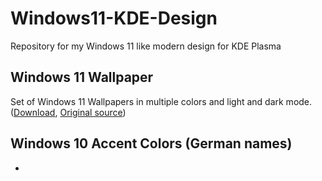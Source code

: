 
# Windows11-KDE-Design
Repository for my Windows 11 like modern design for KDE Plasma

## Windows 11 Wallpaper
Set of Windows 11 Wallpapers in multiple colors and light and dark mode. ([Download](https://github.com/Cameo007/Windows11-KDE-Design/tree/main/Windows%2011%20Wallpapers%20-%20All%20colors), [Original source](https://www.reddit.com/r/Windows11/comments/ochvir/windows_11_default_wallpaper_in_all_colors_light/))

## Windows 10 Accent Colors (German names)
-
